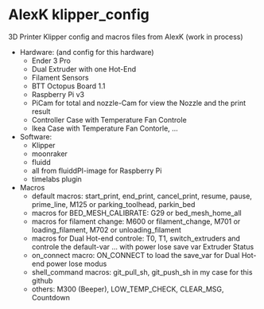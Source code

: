 # AlexK klipper_config
3D Printer Klipper config and macros files from AlexK  (work in process)
 - Hardware: (and config for this hardware)
    - Ender 3 Pro 
    - Dual Extruder with one Hot-End
    - Filament Sensors
    - BTT Octopus Board 1.1
    - Raspberry Pi v3
    - PiCam for total and nozzle-Cam for view the Nozzle and the print result
    - Controller Case with Temperature Fan Controle
    - Ikea Case with Temperature Fan Contorle, ...
 - Software: 
    - Klipper
    - moonraker 
    - fluidd 
    - all from fluiddPI-image for Raspberry Pi
    - timelabs plugin
 - Macros
    - default macros: start_print, end_print, cancel_print, resume, pause, prime_line, M125 or parking_toolhead, parkin_bed
    - macros for BED_MESH_CALIBRATE:  G29 or bed_mesh_home_all
    - macros for filament change: M600 or filament_change, M701 or loading_filament, M702 or unloading_filament
    - macros for Dual Hot-end controle: T0, T1, switch_extruders and controle the default-var ... with power lose save var Extruder Status
    - on_connect macro: ON_CONNECT to load the save_var for Dual Hot-end power lose modus
    - shell_command macros: git_pull_sh, git_push_sh in my case for this github
    - others: M300 (Beeper), LOW_TEMP_CHECK, CLEAR_MSG, Countdown
